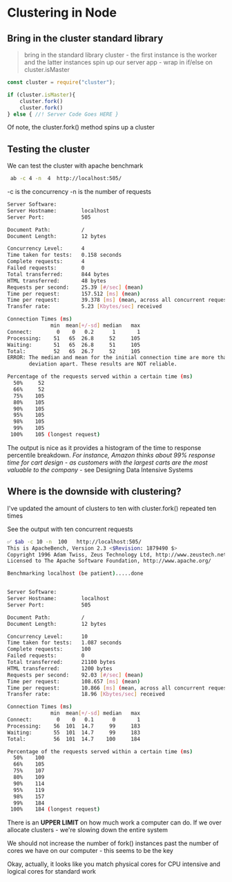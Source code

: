 # Clustering in Node

## Bring in the cluster standard library

> bring in the standard library cluster - the first instance is the worker and the latter instances spin up our server app - wrap in if/else on cluster.isMaster

```js
const cluster = require("cluster");

if (cluster.isMaster){
    cluster.fork()
    cluster.fork()
} else { //! Server Code Goes HERE }
```

Of note, the cluster.fork() method spins up a cluster

## Testing the cluster

We can test the cluster with apache benchmark

```bash
 ab -c 4 -n  4  http://localhost:505/
```

-c is the concurrency
-n is the number of requests

```bash
Server Software:
Server Hostname:        localhost
Server Port:            505

Document Path:          /
Document Length:        12 bytes

Concurrency Level:      4
Time taken for tests:   0.158 seconds
Complete requests:      4
Failed requests:        0
Total transferred:      844 bytes
HTML transferred:       48 bytes
Requests per second:    25.39 [#/sec] (mean)
Time per request:       157.512 [ms] (mean)
Time per request:       39.378 [ms] (mean, across all concurrent requests)
Transfer rate:          5.23 [Kbytes/sec] received

Connection Times (ms)
              min  mean[+/-sd] median   max
Connect:        0    0   0.2      1       1
Processing:    51   65  26.8     52     105
Waiting:       51   65  26.8     51     105
Total:         52   65  26.7     52     105
ERROR: The median and mean for the initial connection time are more than twice the standard
       deviation apart. These results are NOT reliable.

Percentage of the requests served within a certain time (ms)
  50%     52
  66%     52
  75%    105
  80%    105
  90%    105
  95%    105
  98%    105
  99%    105
 100%    105 (longest request)

```

The output is nice as it provides a histogram of the time to response percentile breakdown. _For instance, Amazon thinks about 99% response time for cart design - as customers with the largest carts are the most valuable to the company_ - see Designing Data Intensive Systems

## Where is the downside with clustering?

I've updated the amount of clusters to ten with cluster.fork() repeated ten times

See the output with ten concurrent requests

```bash
✅ $ab -c 10 -n  100   http://localhost:505/
This is ApacheBench, Version 2.3 <$Revision: 1879490 $>
Copyright 1996 Adam Twiss, Zeus Technology Ltd, http://www.zeustech.net/
Licensed to The Apache Software Foundation, http://www.apache.org/

Benchmarking localhost (be patient).....done


Server Software:
Server Hostname:        localhost
Server Port:            505

Document Path:          /
Document Length:        12 bytes

Concurrency Level:      10
Time taken for tests:   1.087 seconds
Complete requests:      100
Failed requests:        0
Total transferred:      21100 bytes
HTML transferred:       1200 bytes
Requests per second:    92.03 [#/sec] (mean)
Time per request:       108.657 [ms] (mean)
Time per request:       10.866 [ms] (mean, across all concurrent requests)
Transfer rate:          18.96 [Kbytes/sec] received

Connection Times (ms)
              min  mean[+/-sd] median   max
Connect:        0    0   0.1      0       1
Processing:    56  101  14.7     99     183
Waiting:       55  101  14.7     99     183
Total:         56  101  14.7    100     184

Percentage of the requests served within a certain time (ms)
  50%    100
  66%    105
  75%    107
  80%    109
  90%    114
  95%    119
  98%    157
  99%    184
 100%    184 (longest request)
```

There is an **UPPER LIMIT** on how much work a computer can do. If we over allocate clusters - we're slowing down the entire system

We should not increase the number of fork() instances past the number of cores we have on our computer - this seems to be the key

Okay, actually, it looks like you match physical cores for CPU intensive and logical cores for standard work
